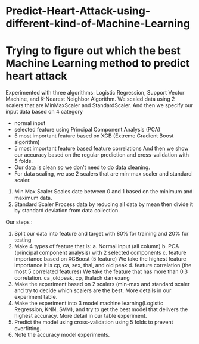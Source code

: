 # Predict-Heart-Attack-using-different-kind-of-Machine-Learning
Trying to figure out which the best Machine Learning method to predict heart attack
==================================================================================
Experimented with three algorithms: Logistic Regression, Support Vector
Machine, and K-Nearest Neighbor Algorithm. We scaled data using 2 scalers that are
MinMaxScaler and StandardScaler. And then we specify our input data based on 4
category
- normal input
- selected feature using Principal Component Analysis (PCA)
- 5 most important feature based on XGB (Extreme Gradient Boost algorithm)
- 5 most important feature based feature correlations
And then we show our accuracy based on the regular prediction and cross-validation
with 5 folds.
- Our data is clean so we don’t need to do data cleaning.
- For data scaling, we use 2 scalers that are min-max scaler and standard scaler.
1) Min Max Scaler
Scales date between 0 and 1 based on the minimum and maximum data.
2) Standard Scaler
Process data by reducing all data by mean then divide it by standard deviation
from data collection.


Our steps :
1. Split our data into feature and target with 80% for training and 20% for testing
2. Make 4 types of feature that is:
a. Normal input (all column)
b. PCA (principal component analysis) with 2 selected components
c. feature importance based on XGBoost (5 feature)
We take the highest feature importance it is cp, ca, sex, thal, and old peak
d. feature correlation (the most 5 correlated features)
We take the feature that has more than 0.3 correlation.
ca ,oldpeak, cp, thalach dan exang
3. Make the experiment based on 2 scalers (min-max and standard scaler and try to
decide which scalers are the best. More details in our experiment table.
4. Make the experiment into 3 model machine learning(Logistic Regression, KNN,
SVM), and try to get the best model that delivers the highest accuracy. More detail
in our table experiment.
5. Predict the model using cross-validation using 5 folds to prevent overfitting.
6. Note the accuracy model experiments.
